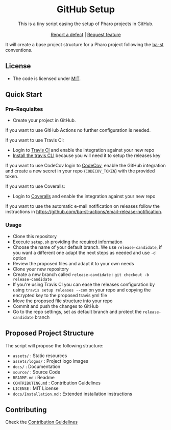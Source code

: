  <h1 align="center">GitHub Setup</h1>
  <p align="center">
    This is a tiny script easing the setup of Pharo projects in GitHub.
    <br>
    <br>
    <a href="https://github.com/ba-st/GitHub-setup/issues/new?labels=Type%3A+Defect">Report a defect</a>
    |
    <a href="https://github.com/ba-st/GitHub-setup/issues/new?labels=Type%3A+Feature">Request feature</a>
  </p>


It will create a base project structure for a Pharo project following the [ba-st](https://github.com/ba-st) conventions.

## License
- The code is licensed under [MIT](LICENSE).

## Quick Start

### Pre-Requisites
- Create your project in GitHub.

If you want to use GitHub Actions no further configuration is needed.

If you want to use Travis CI: 
- Login to [Travis CI](https://travis-ci.com) and enable the integration against your new repo
- [Install the travis CLI](https://github.com/travis-ci/travis.rb#installation) because you will need it to setup the releases key

If you want to use CodeCov login to [CodeCov](https://codecov.io/gh), enable the GitHub integration and create a new secret in your repo (`CODECOV_TOKEN`) with the provided token.

If you want to use Coveralls:
- Login to [Coveralls](https://coveralls.io) and enable the integration against your new repo

If you want to use the automatic e-mail notification on releases follow the instructions in https://github.com/ba-st-actions/email-release-notification.

### Usage
- Clone this repository
- Execute `setup.sh` providing the [required information](.usage.sh)
- Choose the name of your default branch. We use `release-candidate`, if you want a different one adapt the next steps as needed and use `-d` option
- Review the proposed files and adapt it to your own needs
- Clone your new repository
- Create a new branch called `release-candidate` : `git checkout -b release-candidate`
- If you're using Travis CI you can ease the releases configuration by using `travis setup releases --com` on your repo and copying the encrypted key to the proposed travis yml file
- Move the proposed file structure into your repo
- Commit and push the changes to GitHub
- Go to the repo settings, set as default branch and protect the `release-candidate` branch

## Proposed Project Structure

The script will propose the following structure:
- `assets/` : Static resources
- `assets/logos/` : Project logo images
- `docs/` : Documentation
- `source/` : Source Code
- `README.md` : Readme
- `CONTRIBUTING.md` : Contribution Guidelines
- `LICENSE` : MIT License
- `docs/Installation.md` : Extended installation instructions

## Contributing

Check the [Contribution Guidelines](CONTRIBUTING.md)
